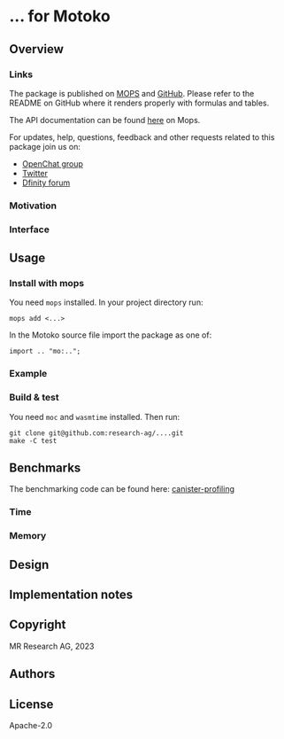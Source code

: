 # ... for Motoko

## Overview

### Links

The package is published on [MOPS](https://mops.one/...) and [GitHub](https://github.com/research-ag/...).
Please refer to the README on GitHub where it renders properly with formulas and tables.

The API documentation can be found [here](https://mops.one/.../docs/lib) on Mops.

For updates, help, questions, feedback and other requests related to this package join us on:

* [OpenChat group](https://oc.app/2zyqk-iqaaa-aaaar-anmra-cai)
* [Twitter](https://twitter.com/mr_research_ag)
* [Dfinity forum](https://forum.dfinity.org/)

### Motivation

### Interface

## Usage

### Install with mops

You need `mops` installed. In your project directory run:
```
mops add <...>
```

In the Motoko source file import the package as one of:
```
import .. "mo:..";
```

### Example

### Build & test

You need `moc` and `wasmtime` installed.
Then run:
```
git clone git@github.com:research-ag/....git
make -C test
```

## Benchmarks

The benchmarking code can be found here: [canister-profiling](https://github.com/research-ag/canister-profiling)

### Time

### Memory

## Design

## Implementation notes

## Copyright

MR Research AG, 2023
## Authors

## License 

Apache-2.0
